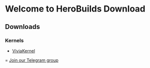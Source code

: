 # Welcome to HeroBuilds Download


## Downloads

### Kernels
- [ViviaKernel](https://github.com/herobuxx/herobuilds/blob/master/viviakernel.md)


= [Join our Telegram group](t.me/herobeeld)
